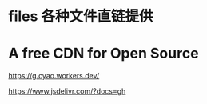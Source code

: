 # files 各种文件直链提供

# A free CDN for Open Source

https://g.cyao.workers.dev/

https://www.jsdelivr.com/?docs=gh
